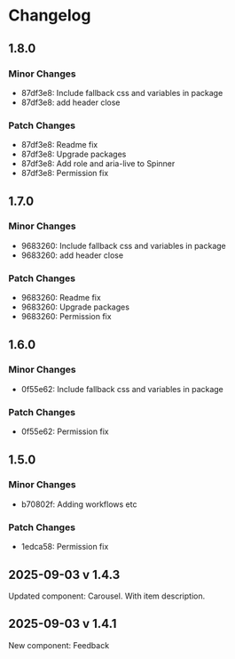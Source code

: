 # Changelog

## 1.8.0

### Minor Changes

- 87df3e8: Include fallback css and variables in package
- 87df3e8: add header close

### Patch Changes

- 87df3e8: Readme fix
- 87df3e8: Upgrade packages
- 87df3e8: Add role and aria-live to Spinner
- 87df3e8: Permission fix

## 1.7.0

### Minor Changes

- 9683260: Include fallback css and variables in package
- 9683260: add header close

### Patch Changes

- 9683260: Readme fix
- 9683260: Upgrade packages
- 9683260: Permission fix

## 1.6.0

### Minor Changes

- 0f55e62: Include fallback css and variables in package

### Patch Changes

- 0f55e62: Permission fix

## 1.5.0

### Minor Changes

- b70802f: Adding workflows etc

### Patch Changes

- 1edca58: Permission fix

## 2025-09-03 v 1.4.3

Updated component: Carousel. With item description.

## 2025-09-03 v 1.4.1

New component: Feedback
